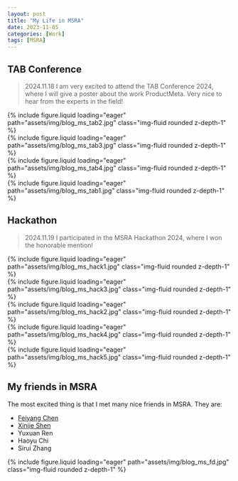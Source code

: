 ```yaml
---
layout: post
title: "My Life in MSRA"
date: 2023-11-05
categories: [Work]
tags: [MSRA]
---
```

## TAB Conference
> 2024.11.18
I am very excited to attend the TAB Conference 2024, where I will give a poster about the work ProductMeta.
Very nice to hear from the experts in the field!


<div class="row">
    <div class="col-sm-6 mt-3 mt-md-0">
            {% include figure.liquid loading="eager" path="assets/img/blog_ms_tab2.jpg" class="img-fluid rounded z-depth-1" %}      
    </div>
    <div class="col-sm-4 mt-3 mt-md-0">
        {% include figure.liquid loading="eager" path="assets/img/blog_ms_tab3.jpg" class="img-fluid rounded z-depth-1" %}
    </div>
</div>

<div class="row">
     <div class="col-sm-4 mt-3 mt-md-0">
        {% include figure.liquid loading="eager" path="assets/img/blog_ms_tab4.jpg" class="img-fluid rounded z-depth-1" %}
    </div>
    <div class="col-sm-6 mt-3 mt-md-0">
        {% include figure.liquid loading="eager" path="assets/img/blog_ms_tab1.jpg" class="img-fluid rounded z-depth-1" %}
    </div>
</div>

## Hackathon
> 2024.11.19
I participated in the MSRA Hackathon 2024, where I won the honorable mention!

<div class="row">
    <div class="col-sm-4 mt-3 mt-md-0">
        {% include figure.liquid loading="eager" path="assets/img/blog_ms_hack1.jpg" class="img-fluid rounded z-depth-1" %}
    </div>
    <div class="col-sm-4 mt-3 mt-md-0">
        {% include figure.liquid loading="eager" path="assets/img/blog_ms_hack3.jpg" class="img-fluid rounded z-depth-1" %}
    </div>
    <div class="col-sm-4 mt-3 mt-md-0">
        {% include figure.liquid loading="eager" path="assets/img/blog_ms_hack2.jpg" class="img-fluid rounded z-depth-1" %}
    </div>
</div>

<div class="row">
    <div class="col-sm-6 mt-3 mt-md-0">
        {% include figure.liquid loading="eager" path="assets/img/blog_ms_hack4.jpg" class="img-fluid rounded z-depth-1" %}
    </div>
    <div class="col-sm-6 mt-3 mt-md-0">
        {% include figure.liquid loading="eager" path="assets/img/blog_ms_hack5.jpg" class="img-fluid rounded z-depth-1" %}
    </div>
</div>


## My friends in MSRA
The most excited thing is that I met many nice friends in MSRA. They are:


<div class="row">
    <div class="col-sm-6 mt-3 mt-md-0">
        <ul>
            <li><a href="https://ipads.se.sjtu.edu.cn/zh/pub/members/feiyang_chen/">Feiyang Chen</a></li>
            <li><a href="https://xinjie-shen.com/">Xinjie Shen</a></li>
            <li>Yuxuan Ren</li>
            <li>Haoyu Chi</li>
            <li>Sirui Zhang</li>
        </ul>
    </div>
    <div class="col-sm-6 mt-3 mt-md-0">
        {% include figure.liquid loading="eager" path="assets/img/blog_ms_fd.jpg" class="img-fluid rounded z-depth-1" %}
    </div>
</div>

<script src="/assets/js/optimizeImages.js"></script>
<script src="/assets/js/adjustImages.js"></script>


